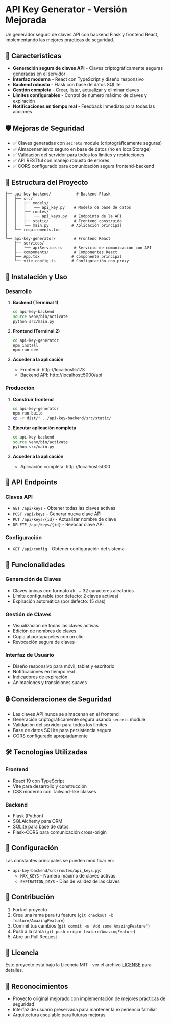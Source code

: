 # API Key Generator - Versión Mejorada

Un generador seguro de claves API con backend Flask y frontend React, implementando las mejores prácticas de seguridad.

## 🚀 Características

- **Generación segura de claves API** - Claves criptográficamente seguras generadas en el servidor
- **Interfaz moderna** - React con TypeScript y diseño responsivo
- **Backend robusto** - Flask con base de datos SQLite
- **Gestión completa** - Crear, listar, actualizar y eliminar claves
- **Límites configurables** - Control de número máximo de claves y expiración
- **Notificaciones en tiempo real** - Feedback inmediato para todas las acciones

## 🛡️ Mejoras de Seguridad

- ✅ Claves generadas con `secrets` module (criptográficamente seguras)
- ✅ Almacenamiento seguro en base de datos (no en localStorage)
- ✅ Validación del servidor para todos los límites y restricciones
- ✅ API RESTful con manejo robusto de errores
- ✅ CORS configurado para comunicación segura frontend-backend

## 📁 Estructura del Proyecto

```
├── api-key-backend/           # Backend Flask
│   ├── src/
│   │   ├── models/
│   │   │   └── api_key.py    # Modelo de base de datos
│   │   ├── routes/
│   │   │   └── api_keys.py   # Endpoints de la API
│   │   ├── static/           # Frontend construido
│   │   └── main.py          # Aplicación principal
│   └── requirements.txt
│
└── api-key-generator/        # Frontend React
    ├── services/
    │   └── apiService.ts     # Servicio de comunicación con API
    ├── components/           # Componentes React
    ├── App.tsx              # Componente principal
    └── vite.config.ts       # Configuración con proxy
```

## 🚀 Instalación y Uso

### Desarrollo

1. **Backend (Terminal 1)**
   ```bash
   cd api-key-backend
   source venv/bin/activate
   python src/main.py
   ```

2. **Frontend (Terminal 2)**
   ```bash
   cd api-key-generator
   npm install
   npm run dev
   ```

3. **Acceder a la aplicación**
   - Frontend: http://localhost:5173
   - Backend API: http://localhost:5000/api

### Producción

1. **Construir frontend**
   ```bash
   cd api-key-generator
   npm run build
   cp -r dist/* ../api-key-backend/src/static/
   ```

2. **Ejecutar aplicación completa**
   ```bash
   cd api-key-backend
   source venv/bin/activate
   python src/main.py
   ```

3. **Acceder a la aplicación**
   - Aplicación completa: http://localhost:5000

## 🔧 API Endpoints

### Claves API
- `GET /api/keys` - Obtener todas las claves activas
- `POST /api/keys` - Generar nueva clave API
- `PUT /api/keys/{id}` - Actualizar nombre de clave
- `DELETE /api/keys/{id}` - Revocar clave API

### Configuración
- `GET /api/config` - Obtener configuración del sistema

## 🎯 Funcionalidades

### Generación de Claves
- Claves únicas con formato `ak_` + 32 caracteres aleatorios
- Límite configurable (por defecto: 2 claves activas)
- Expiración automática (por defecto: 15 días)

### Gestión de Claves
- Visualización de todas las claves activas
- Edición de nombres de claves
- Copia al portapapeles con un clic
- Revocación segura de claves

### Interfaz de Usuario
- Diseño responsivo para móvil, tablet y escritorio
- Notificaciones en tiempo real
- Indicadores de expiración
- Animaciones y transiciones suaves

## 🔒 Consideraciones de Seguridad

- Las claves API nunca se almacenan en el frontend
- Generación criptográficamente segura usando `secrets` module
- Validación del servidor para todos los límites
- Base de datos SQLite para persistencia segura
- CORS configurado apropiadamente

## 🛠️ Tecnologías Utilizadas

### Frontend
- React 19 con TypeScript
- Vite para desarrollo y construcción
- CSS moderno con Tailwind-like classes

### Backend
- Flask (Python)
- SQLAlchemy para ORM
- SQLite para base de datos
- Flask-CORS para comunicación cross-origin

## 📝 Configuración

Las constantes principales se pueden modificar en:
- `api-key-backend/src/routes/api_keys.py`:
  - `MAX_KEYS` - Número máximo de claves activas
  - `EXPIRATION_DAYS` - Días de validez de las claves

## 🤝 Contribución

1. Fork el proyecto
2. Crea una rama para tu feature (`git checkout -b feature/AmazingFeature`)
3. Commit tus cambios (`git commit -m 'Add some AmazingFeature'`)
4. Push a la rama (`git push origin feature/AmazingFeature`)
5. Abre un Pull Request

## 📄 Licencia

Este proyecto está bajo la Licencia MIT - ver el archivo [LICENSE](LICENSE) para detalles.

## 🙏 Reconocimientos

- Proyecto original mejorado con implementación de mejores prácticas de seguridad
- Interfaz de usuario preservada para mantener la experiencia familiar
- Arquitectura escalable para futuras mejoras

